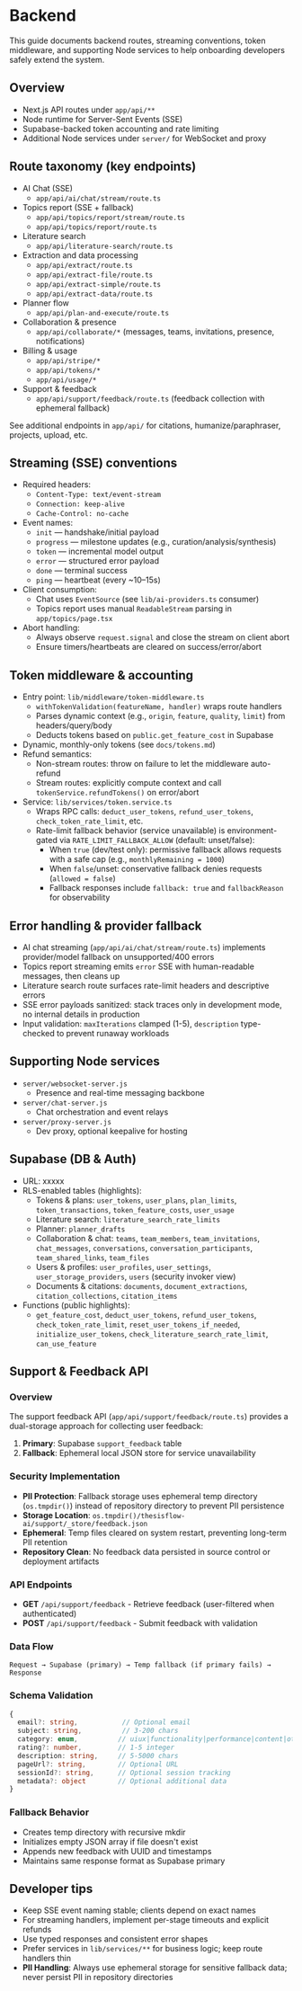 # Backend

This guide documents backend routes, streaming conventions, token middleware, and supporting Node services to help onboarding developers safely extend the system.

## Overview
- Next.js API routes under `app/api/**`
- Node runtime for Server-Sent Events (SSE)
- Supabase-backed token accounting and rate limiting
- Additional Node services under `server/` for WebSocket and proxy

## Route taxonomy (key endpoints)
- AI Chat (SSE)
  - `app/api/ai/chat/stream/route.ts`
- Topics report (SSE + fallback)
  - `app/api/topics/report/stream/route.ts`
  - `app/api/topics/report/route.ts`
- Literature search
  - `app/api/literature-search/route.ts`
- Extraction and data processing
  - `app/api/extract/route.ts`
  - `app/api/extract-file/route.ts`
  - `app/api/extract-simple/route.ts`
  - `app/api/extract-data/route.ts`
- Planner flow
  - `app/api/plan-and-execute/route.ts`
- Collaboration & presence
  - `app/api/collaborate/*` (messages, teams, invitations, presence, notifications)
- Billing & usage
  - `app/api/stripe/*`
  - `app/api/tokens/*`
  - `app/api/usage/*`
- Support & feedback
  - `app/api/support/feedback/route.ts` (feedback collection with ephemeral fallback)

See additional endpoints in `app/api/` for citations, humanize/paraphraser, projects, upload, etc.

## Streaming (SSE) conventions
- Required headers:
  - `Content-Type: text/event-stream`
  - `Connection: keep-alive`
  - `Cache-Control: no-cache`
- Event names:
  - `init` — handshake/initial payload
  - `progress` — milestone updates (e.g., curation/analysis/synthesis)
  - `token` — incremental model output
  - `error` — structured error payload
  - `done` — terminal success
  - `ping` — heartbeat (every ~10–15s)
- Client consumption:
  - Chat uses `EventSource` (see `lib/ai-providers.ts` consumer)
  - Topics report uses manual `ReadableStream` parsing in `app/topics/page.tsx`
- Abort handling:
  - Always observe `request.signal` and close the stream on client abort
  - Ensure timers/heartbeats are cleared on success/error/abort

## Token middleware & accounting
- Entry point: `lib/middleware/token-middleware.ts`
  - `withTokenValidation(featureName, handler)` wraps route handlers
  - Parses dynamic context (e.g., `origin`, `feature`, `quality`, `limit`) from headers/query/body
  - Deducts tokens based on `public.get_feature_cost` in Supabase
- Dynamic, monthly-only tokens (see `docs/tokens.md`)
- Refund semantics:
  - Non-stream routes: throw on failure to let the middleware auto-refund
  - Stream routes: explicitly compute context and call `tokenService.refundTokens()` on error/abort
- Service: `lib/services/token.service.ts`
  - Wraps RPC calls: `deduct_user_tokens`, `refund_user_tokens`, `check_token_rate_limit`, etc.
  - Rate-limit fallback behavior (service unavailable) is environment-gated via `RATE_LIMIT_FALLBACK_ALLOW` (default: unset/false):
    - When `true` (dev/test only): permissive fallback allows requests with a safe cap (e.g., `monthlyRemaining = 1000`)
    - When `false`/unset: conservative fallback denies requests (`allowed = false`)
    - Fallback responses include `fallback: true` and `fallbackReason` for observability

## Error handling & provider fallback
- AI chat streaming (`app/api/ai/chat/stream/route.ts`) implements provider/model fallback on unsupported/400 errors
- Topics report streaming emits `error` SSE with human-readable messages, then cleans up
- Literature search route surfaces rate-limit headers and descriptive errors
- SSE error payloads sanitized: stack traces only in development mode, no internal details in production
- Input validation: `maxIterations` clamped (1-5), `description` type-checked to prevent runaway workloads

## Supporting Node services
- `server/websocket-server.js`
  - Presence and real-time messaging backbone
- `server/chat-server.js`
  - Chat orchestration and event relays
- `server/proxy-server.js`
  - Dev proxy, optional keepalive for hosting

## Supabase (DB & Auth)
- URL: xxxxx
- RLS-enabled tables (highlights):
  - Tokens & plans: `user_tokens`, `user_plans`, `plan_limits`, `token_transactions`, `token_feature_costs`, `user_usage`
  - Literature search: `literature_search_rate_limits`
  - Planner: `planner_drafts`
  - Collaboration & chat: `teams`, `team_members`, `team_invitations`, `chat_messages`, `conversations`, `conversation_participants`, `team_shared_links`, `team_files`
  - Users & profiles: `user_profiles`, `user_settings`, `user_storage_providers`, `users` (security invoker view)
  - Documents & citations: `documents`, `document_extractions`, `citation_collections`, `citation_items`
- Functions (public highlights):
  - `get_feature_cost`, `deduct_user_tokens`, `refund_user_tokens`, `check_token_rate_limit`, `reset_user_tokens_if_needed`, `initialize_user_tokens`, `check_literature_search_rate_limit`, `can_use_feature`

## Support & Feedback API

### Overview
The support feedback API (`app/api/support/feedback/route.ts`) provides a dual-storage approach for collecting user feedback:
1. **Primary**: Supabase `support_feedback` table
2. **Fallback**: Ephemeral local JSON store for service unavailability

### Security Implementation
- **PII Protection**: Fallback storage uses ephemeral temp directory (`os.tmpdir()`) instead of repository directory to prevent PII persistence
- **Storage Location**: `os.tmpdir()/thesisflow-ai/support/_store/feedback.json`
- **Ephemeral**: Temp files cleared on system restart, preventing long-term PII retention
- **Repository Clean**: No feedback data persisted in source control or deployment artifacts

### API Endpoints
- **GET** `/api/support/feedback` - Retrieve feedback (user-filtered when authenticated)
- **POST** `/api/support/feedback` - Submit feedback with validation

### Data Flow
```
Request → Supabase (primary) → Temp fallback (if primary fails) → Response
```

### Schema Validation
```typescript
{
  email?: string,           // Optional email
  subject: string,          // 3-200 chars
  category: enum,          // uiux|functionality|performance|content|other
  rating?: number,         // 1-5 integer
  description: string,     // 5-5000 chars
  pageUrl?: string,        // Optional URL
  sessionId?: string,      // Optional session tracking
  metadata?: object        // Optional additional data
}
```

### Fallback Behavior
- Creates temp directory with recursive mkdir
- Initializes empty JSON array if file doesn't exist
- Appends new feedback with UUID and timestamps
- Maintains same response format as Supabase primary

## Developer tips
- Keep SSE event naming stable; clients depend on exact names
- For streaming handlers, implement per-stage timeouts and explicit refunds
- Use typed responses and consistent error shapes
- Prefer services in `lib/services/**` for business logic; keep route handlers thin
- **PII Handling**: Always use ephemeral storage for sensitive fallback data; never persist PII in repository directories
